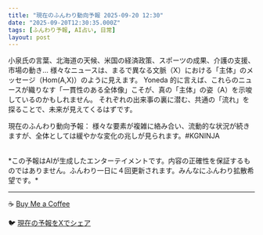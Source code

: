 ```yaml
---
title: "現在のふんわり動向予報 2025-09-20 12:30"
date: "2025-09-20T12:30:35.000Z"
tags: [ふんわり予報, AI占い, 日常]
layout: post
---
```


小泉氏の言葉、北海道の天候、米国の経済政策、スポーツの成果、介護の支援、市場の動き…  様々なニュースは、まるで異なる文脈（X）における「主体」のメッセージ（Hom(A,X)）のように見えます。  Yoneda 的に言えば、これらのニュースが織りなす「一貫性のある全体像」こそが、真の「主体」の姿（A）を示唆しているのかもしれません。  それぞれの出来事の裏に潜む、共通の「流れ」を探ることで、未来が見えてくるはずです。


現在のふんわり動向予報：
様々な要素が複雑に絡み合い、流動的な状況が続きますが、全体としては緩やかな変化の兆しが見られます。#KGNINJA

<br>
*この予報はAIが生成したエンターテイメントです。内容の正確性を保証するものではありません。ふんわり一日に４回更新されます。みんなにふんわり拡散希望です。*

---
☕️ [Buy Me a Coffee](https://www.buymeacoffee.com/kgninja)

🐦 [現在の予報をXでシェア](https://twitter.com/intent/tweet?text=%E7%8F%BE%E5%9C%A8%E3%81%AE%E3%81%B5%E3%82%93%E3%82%8F%E3%82%8A%E4%BA%88%E5%A0%B1%3A%20%E3%80%8C%E5%B0%8F%E6%B3%89%E6%B0%8F%E3%81%AE%E8%A8%80%E8%91%89%E3%80%81%E5%8C%97%E6%B5%B7%E9%81%93%E3%81%AE%E5%A4%A9%E5%80%99%E3%80%81%E7%B1%B3%E5%9B%BD%E3%81%AE%E7%B5%8C%E6%B8%88%E6%94%BF%E7%AD%96%E3%80%81%E3%82%B9%E3%83%9D%E3%83%BC%E3%83%84%E3%81%AE%E6%88%90%E6%9E%9C%E3%80%81%E4%BB%8B%E8%AD%B7%E3%81%AE%E6%94%AF%E6%8F%B4%E3%80%81%E5%B8%82%E5%A0%B4%E3%81%AE%E5%8B%95%E3%81%8D%E2%80%A6%20%20%E6%A7%98%E3%80%85%E3%81%AA%E3%83%8B%E3%83%A5%E3%83%BC%E3%82%B9%E3%81%AF%E3%80%81%E3%81%BE%E3%82%8B%E3%81%A7%E7%95%B0%E3%81%AA%E3%82%8B%E6%96%87%E8%84%88%EF%BC%88X%EF%BC%89%E3%81%AB%E3%81%8A%E3%81%91%E3%82%8B%E3%80%8C%E4%B8%BB%E4%BD%93%E3%80%8D%E3%81%AE%E3%83%A1%E3%83%83%E3%82%BB%E3%83%BC%E3%82%B8%EF%BC%88Hom(A%2CX)%EF%BC%89%E3%81%AE%E3%82%88%E3%81%86%E3%81%AB%E8%A6%8B%E3%81%88%E3%81%BE%E3%81%99%E3%80%82%E3%80%8D%23KGNINJA%20%E7%B6%9A%E3%81%8D%E3%81%AF%E3%83%96%E3%83%AD%E3%82%B0%E3%81%A7%EF%BC%81%F0%9F%91%87&url=https%3A%2F%2Fkg-ninja.github.io%2FFunwariyoso%2F)
